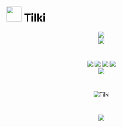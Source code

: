  # <img src="https://tilki.neocities.org/resim/tilki.png" width="40px"> Tilki
 <p align="center"> 
<img src="https://github-profile-trophy.vercel.app/?username=tilkidevelopment&theme=juicyfresh&no-bg=true" />
  <br>
<img src="https://skillicons.dev/icons?i=bootstrap,replit,css,html,js,discord,cloudflare,codepen,express,git,github,nodejs,python" />
 </p>
 <br>
 <p align="center"> 
 <a href="https://www.youtube.com/@tilki_dev" target"blank_"><img src="https://img.shields.io/badge/tilki%20-ff0000.svg?&style=for-the-badge&logo=youtube&logoColor=white"></a>
 <a href="https://github.com/tilkidevelopment" target"blank_"><img src="https://img.shields.io/badge/Tilki%20-191717.svg?&style=for-the-badge&logo=github&logoColor=white"></a>
  <a href="https://discord.com/users/1097150765581213786" target"blank_"><img src="https://img.shields.io/badge/tilki%20-7289DA.svg?&style=for-the-badge&logo=discord&logoColor=white"></a>
<a href="https://www.npmjs.com/~tilki"><img src="https://img.shields.io/badge/Tilki%20-191717.svg?&style=for-the-badge&logo=npm&logoColor=white" /></a>
<br>
 <a href="#" target"blank_"><img src="https://img.shields.io/discord/1159447551225909269?style=for-the-badge&color=7289da&label=tilki&logo=fox&logoColor=white">
 </a>

</p>
<br>
<p align="center">
<img src="https://count.getloli.com/get/@tilkidevelopment?theme=moebooru" alt="Tilki" />
 </p>
<br>
 <p align="center">
 <a href="https://www.buymeacoffee.com/codetilki">
 <img src="https://img.buymeacoffee.com/button-api/?text=Buymeacoffee&emoji=&slug=codetilki&button_colour=FFDD00&font_colour=000000&font_family=Comic&outline_colour=000000&coffee_colour=ffffff">
 </a>
 </p>

